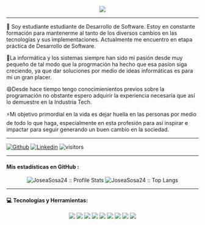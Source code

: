 <p align="center"><img src="https://i.imgur.com/A6bWGFl.gif"/></p>

---
🔭 Soy estudiante estudiante de Desarrollo de Software. Estoy en constante formación para mantenerme al tanto de los diversos cambios en las tecnologías y sus implementaciones. Actualmente me encuentro en etapa práctica de Desarrollo de Software.

💬La informática y los sistemas siempre han sido mi pasión desde muy pequeño de tal modo que la progrmación ha hecho que esa pasíon siga creciendo, ya que dar soluciones 
por medio de ideas informáticas es para mí un gran placer. 

😄Desde hace tiempo tengo conocimienientos previos sobre la programación no obstante espero adquirir la experiencia necesaria que así lo demuestre en la Industria Tech.

⚡Mi objetivo primordial en la vida es dejar huella en las personas por medio de todo lo que haga, especialmente en esta profesión para así inspirar e impactar para seguir generando un buen cambio en la sociedad.

---
<!--
**JoseaSosa24/JoseaSosa24** is a ✨ _special_ ✨ repository because its `README.md` (this file) appears on your GitHub profile.

Here are some ideas to get you started:

- 🔭 I’m currently working on ...
- 🌱 I’m currently learning ...
- 👯 I’m looking to collaborate on ...
- 🤔 I’m looking for help with ...
- 💬 Ask me about ...
- 📫 How to reach me: ...
- 😄 Pronouns: ...
- ⚡ Fun fact: ...
-->

[![Github](https://img.shields.io/badge/-Github-000?style=flat&logo=Github&logoColor=white)](https://github.com/JoseaSosa24)
[![Linkedin](https://img.shields.io/badge/-LinkedIn-blue?style=flat&logo=Linkedin&logoColor=white)](https://www.linkedin.com/in/jose-armando-sosa-cardona/)
![visitors](https://visitor-badge.glitch.me/badge?page_id=JoseaSosa24.visitor-badge)
<!--[![Gmail](https://img.shields.io/badge/-Gmail-c14438?style=flat&logo=Gmail&logoColor=white)](mailto:Fernando.Roldan.Zafra@gmail.com)-->


---

<h4>Mis estadísticas en GitHub :</h4>

<p align="center">
      <img src="https://github-readme-stats.vercel.app/api?username=JoseaSosa24&show_icons=true&theme=merko" alt="JoseaSosa24 :: Profile Stats" />
      <img src="https://github-readme-stats.vercel.app/api/top-langs/?username=JoseaSosa24&langs_count=10&theme=tokyonight&layout=compact" alt="JoseaSosa24 :: Top Langs" />
</p>
<!--<p align="center"></p>-->

---
#### :computer: Tecnologías y Herramientas: 

<p align="center">
      <img src = "https://img.shields.io/badge/-HTML5-E34F26?style=flat&logo=html5&logoColor=white"> <img src = "https://img.shields.io/badge/-CSS3-1572B6?   style=flat&logo=css3&logoColor=white">
      <img src="https://img.shields.io/badge/-Bootstrap-563D7C?style=flat&logo=bootstrap&logoColor=white">
      <img src="https://img.shields.io/badge/-JavaScript-eed718?style=flat&logo=javascript&logoColor=ffffff">
      <img src="https://img.shields.io/badge/-React-000000?style=flat&logo=react&logoColor=00c8ff">
      <img src="https://img.shields.io/badge/-MySQL-F29111?style=flat&logo=mysql&logoColor=FFFFFF">
      <img src="http://img.shields.io/badge/-Git-F1502F?style=flat&logo=git&logoColor=FFFFFF">
      <img src="http://img.shields.io/badge/-Github-000000?style=flat&logo=github&logoColor=FFFFFF">
      <img src="http://img.shields.io/badge/-VS%20Code-007ACC?style=flat&logo=visual%20studio%20code&logoColor=white">
</p>
